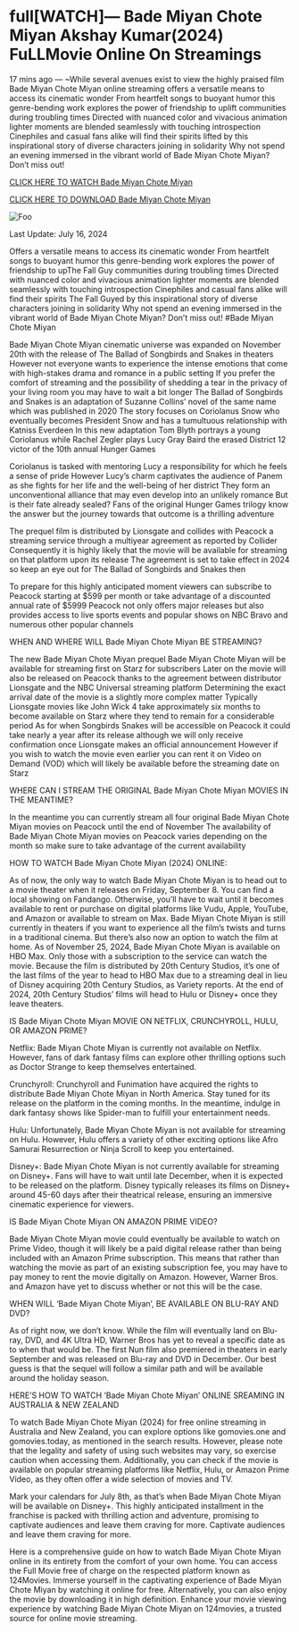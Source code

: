 # full[WATCH]— Bade Miyan Chote Miyan Akshay Kumar(2024) FuLLMovie Online On Streamings

17 mins ago — ~While several avenues exist to view the highly praised film Bade Miyan Chote Miyan online streaming offers a versatile means to access its cinematic wonder From heartfelt songs to buoyant humor this genre-bending work explores the power of friendship to uplift communities during troubling times Directed with nuanced color and vivacious animation lighter moments are blended seamlessly with touching introspection Cinephiles and casual fans alike will find their spirits lifted by this inspirational story of diverse characters joining in solidarity Why not spend an evening immersed in the vibrant world of Bade Miyan Chote Miyan? Don’t miss out!


[CLICK HERE TO WATCH Bade Miyan Chote Miyan](https://yeshq.biz/en/movie/936622)

[CLICK HERE TO DOWNLOAD Bade Miyan Chote Miyan](https://yeshq.biz/en/movie/936622)

<animated-image data-catalyst=""><a href="https://yeshq.biz/en/movie/936622" rel="nofollow" data-target="animated-image.originalLink"><img src="https://camo.githubusercontent.com/917e6ed5c302499242165dcc02bdbce85c075fd21b35918eb9c0b771855261b8/68747470733a2f2f7374617469632e7769787374617469632e636f6d2f6d656469612f6232343966395f61646163386637306662336634356238383639313639366337376465313866337e6d76322e676966" alt="Foo" data-canonical-src="https://static.wixstatic.com/media/b249f9_adac8f70fb3f45b88691696c77de18f3~mv2.gif" style="max-width: 100%; display: inline-block;" data-target="animated-image.originalImage"></a>

Last Update: July 16, 2024

Offers a versatile means to access its cinematic wonder From heartfelt songs to buoyant humor this genre-bending work explores the power of friendship to upThe Fall Guy communities during troubling times Directed with nuanced color and vivacious animation lighter moments are blended seamlessly with touching introspection Cinephiles and casual fans alike will find their spirits The Fall Guyed by this inspirational story of diverse characters joining in solidarity Why not spend an evening immersed in the vibrant world of Bade Miyan Chote Miyan? Don’t miss out! #Bade Miyan Chote Miyan


Bade Miyan Chote Miyan cinematic universe was expanded on November 20th with the release of The Ballad of Songbirds and Snakes in theaters However not everyone wants to experience the intense emotions that come with high-stakes drama and romance in a public setting If you prefer the comfort of streaming and the possibility of shedding a tear in the privacy of your living room you may have to wait a bit longer The Ballad of Songbirds and Snakes is an adaptation of Suzanne Collins’ novel of the same name which was published in 2020 The story focuses on Coriolanus Snow who eventually becomes President Snow and has a tumultuous relationship with Katniss Everdeen In this new adaptation Tom Blyth portrays a young Coriolanus while Rachel Zegler plays Lucy Gray Baird the erased District 12 victor of the 10th annual Hunger Games

Coriolanus is tasked with mentoring Lucy a responsibility for which he feels a sense of pride However Lucy’s charm captivates the audience of Panem as she fights for her life and the well-being of her district They form an unconventional alliance that may even develop into an unlikely romance But is their fate already sealed? Fans of the original Hunger Games trilogy know the answer but the journey towards that outcome is a thrilling adventure

The prequel film is distributed by Lionsgate and collides with Peacock a streaming service through a multiyear agreement as reported by Collider Consequently it is highly likely that the movie will be available for streaming on that platform upon its release The agreement is set to take effect in 2024 so keep an eye out for The Ballad of Songbirds and Snakes then

To prepare for this highly anticipated moment viewers can subscribe to Peacock starting at $599 per month or take advantage of a discounted annual rate of $5999 Peacock not only offers major releases but also provides access to live sports events and popular shows on NBC Bravo and numerous other popular channels

WHEN AND WHERE WILL Bade Miyan Chote Miyan BE STREAMING?

The new Bade Miyan Chote Miyan prequel Bade Miyan Chote Miyan will be available for streaming first on Starz for subscribers Later on the movie will also be released on Peacock thanks to the agreement between distributor Lionsgate and the NBC Universal streaming platform Determining the exact arrival date of the movie is a slightly more complex matter Typically Lionsgate movies like John Wick 4 take approximately six months to become available on Starz where they tend to remain for a considerable period As for when Songbirds Snakes will be accessible on Peacock it could take nearly a year after its release although we will only receive confirmation once Lionsgate makes an official announcement However if you wish to watch the movie even earlier you can rent it on Video on Demand (VOD) which will likely be available before the streaming date on Starz

WHERE CAN I STREAM THE ORIGINAL Bade Miyan Chote Miyan MOVIES IN THE MEANTIME?

In the meantime you can currently stream all four original Bade Miyan Chote Miyan movies on Peacock until the end of November The availability of Bade Miyan Chote Miyan movies on Peacock varies depending on the month so make sure to take advantage of the current availability

HOW TO WATCH Bade Miyan Chote Miyan (2024) ONLINE:

As of now, the only way to watch Bade Miyan Chote Miyan is to head out to a movie theater when it releases on Friday, September 8. You can find a local showing on Fandango. Otherwise, you’ll have to wait until it becomes available to rent or purchase on digital platforms like Vudu, Apple, YouTube, and Amazon or available to stream on Max. Bade Miyan Chote Miyan is still currently in theaters if you want to experience all the film’s twists and turns in a traditional cinema. But there’s also now an option to watch the film at home. As of November 25, 2024, Bade Miyan Chote Miyan is available on HBO Max. Only those with a subscription to the service can watch the movie. Because the film is distributed by 20th Century Studios, it’s one of the last films of the year to head to HBO Max due to a streaming deal in lieu of Disney acquiring 20th Century Studios, as Variety reports. At the end of 2024, 20th Century Studios’ films will head to Hulu or Disney+ once they leave theaters.

IS Bade Miyan Chote Miyan MOVIE ON NETFLIX, CRUNCHYROLL, HULU, OR AMAZON PRIME?

Netflix: Bade Miyan Chote Miyan is currently not available on Netflix. However, fans of dark fantasy films can explore other thrilling options such as Doctor Strange to keep themselves entertained.

Crunchyroll: Crunchyroll and Funimation have acquired the rights to distribute Bade Miyan Chote Miyan in North America. Stay tuned for its release on the platform in the coming months. In the meantime, indulge in dark fantasy shows like Spider-man to fulfill your entertainment needs.

Hulu: Unfortunately, Bade Miyan Chote Miyan is not available for streaming on Hulu. However, Hulu offers a variety of other exciting options like Afro Samurai Resurrection or Ninja Scroll to keep you entertained.

Disney+: Bade Miyan Chote Miyan is not currently available for streaming on Disney+. Fans will have to wait until late December, when it is expected to be released on the platform. Disney typically releases its films on Disney+ around 45-60 days after their theatrical release, ensuring an immersive cinematic experience for viewers.

IS Bade Miyan Chote Miyan ON AMAZON PRIME VIDEO?

Bade Miyan Chote Miyan movie could eventually be available to watch on Prime Video, though it will likely be a paid digital release rather than being included with an Amazon Prime subscription. This means that rather than watching the movie as part of an existing subscription fee, you may have to pay money to rent the movie digitally on Amazon. However, Warner Bros. and Amazon have yet to discuss whether or not this will be the case.

WHEN WILL ‘Bade Miyan Chote Miyan’, BE AVAILABLE ON BLU-RAY AND DVD?

As of right now, we don’t know. While the film will eventually land on Blu-ray, DVD, and 4K Ultra HD, Warner Bros has yet to reveal a specific date as to when that would be. The first Nun film also premiered in theaters in early September and was released on Blu-ray and DVD in December. Our best guess is that the sequel will follow a similar path and will be available around the holiday season.

HERE’S HOW TO WATCH ‘Bade Miyan Chote Miyan’ ONLINE SREAMING IN AUSTRALIA & NEW ZEALAND

To watch Bade Miyan Chote Miyan (2024) for free online streaming in Australia and New Zealand, you can explore options like gomovies.one and gomovies.today, as mentioned in the search results. However, please note that the legality and safety of using such websites may vary, so exercise caution when accessing them. Additionally, you can check if the movie is available on popular streaming platforms like Netflix, Hulu, or Amazon Prime Video, as they often offer a wide selection of movies and TV.

Mark your calendars for July 8th, as that’s when Bade Miyan Chote Miyan will be available on Disney+. This highly anticipated installment in the franchise is packed with thrilling action and adventure, promising to captivate audiences and leave them craving for more. Captivate audiences and leave them craving for more.

Here is a comprehensive guide on how to watch Bade Miyan Chote Miyan online in its entirety from the comfort of your own home. You can access the Full Movie free of charge on the respected platform known as 124Movies. Immerse yourself in the captivating experience of Bade Miyan Chote Miyan by watching it online for free. Alternatively, you can also enjoy the movie by downloading it in high definition. Enhance your movie viewing experience by watching Bade Miyan Chote Miyan on 124movies, a trusted source for online movie streaming.
